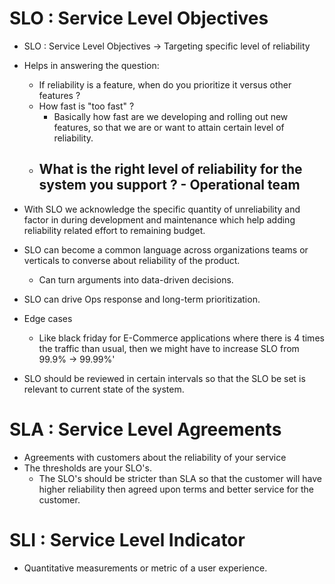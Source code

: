 # SLO : Service Level Objectives

- SLO : Service Level Objectives -> Targeting specific level of reliability
- Helps in answering the question:
  - If reliability is a feature, when do you prioritize it versus other features ?
  - How fast is "too fast" ?
    - Basically how fast are we developing and rolling out new features, so that we are or want to attain certain level of reliability.
  - What is the right level of reliability for the system you support ? - Operational team
    - 
- With SLO we acknowledge the specific quantity of unreliability and factor in during development and maintenance which help adding reliability related effort to remaining budget.
- SLO can become a common language across organizations teams or verticals to converse about reliability of the product.
  - Can turn arguments into data-driven decisions.
- SLO can drive Ops response and long-term prioritization.

- Edge cases
  - Like black friday for E-Commerce applications where there is 4 times the traffic than usual, then we might have to increase SLO from 99.9% -> 99.99%'

- SLO should be reviewed in certain intervals so that the SLO be set is relevant to current state of the system.

# SLA : Service Level Agreements

- Agreements with customers about the reliability of your service
- The thresholds are your SLO's.
  - The SLO's should be stricter than SLA so that the customer will have higher reliability then agreed upon terms and better service for the customer.


# SLI : Service Level Indicator

- Quantitative measurements or metric of a user experience.